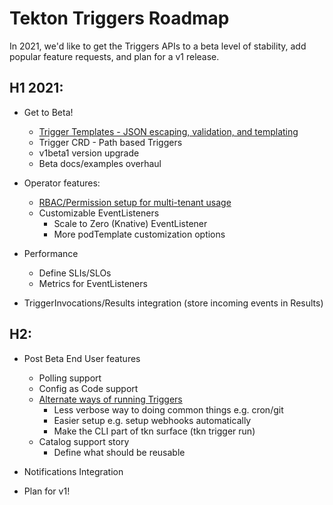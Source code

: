 # Tekton Triggers Roadmap

In 2021, we'd like to get the Triggers APIs to a beta level of stability, add popular 
feature requests, and plan for a v1 release.

## H1 2021:
* Get to Beta!
    * [Trigger Templates - JSON escaping, validation, and templating](https://github.com/tektoncd/triggers/issues/697) 
    * Trigger CRD - Path based Triggers
    * v1beta1 version upgrade
    * Beta docs/examples overhaul

* Operator features:
    * [RBAC/Permission setup for multi-tenant usage](https://github.com/tektoncd/triggers/issues/77)
    * Customizable EventListeners
        * Scale to Zero (Knative) EventListener
        * More podTemplate customization options
        
* Performance
    * Define SLIs/SLOs
    * Metrics for EventListeners
    
* TriggerInvocations/Results integration (store incoming events in Results)

## H2:
* Post Beta End User features
    * Polling support
    * Config as Code support
    * [Alternate ways of running Triggers](https://github.com/tektoncd/triggers/issues/504)
        * Less verbose way to doing common things e.g. cron/git
        * Easier setup e.g. setup webhooks automatically
        * Make the CLI part of tkn surface (tkn trigger run)
    * Catalog support story
        * Define what should be reusable 

* Notifications Integration

* Plan for v1!
